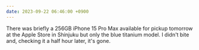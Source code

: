 ```yaml
---
date: 2023-09-22 06:46:00 +0900
---
```


There was briefly a 256GB iPhone 15 Pro Max available for pickup tomorrow at the Apple Store in Shinjuku but only the blue titanium model. I didn't bite and, checking it a half hour later, it's gone.
